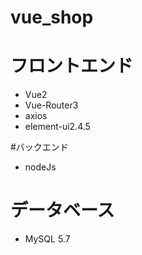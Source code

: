 # vue_shop

# フロントエンド

- Vue2
- Vue-Router3
- axios
- element-ui2.4.5

#バックエンド

- nodeJs

# データベース

- MySQL 5.7
